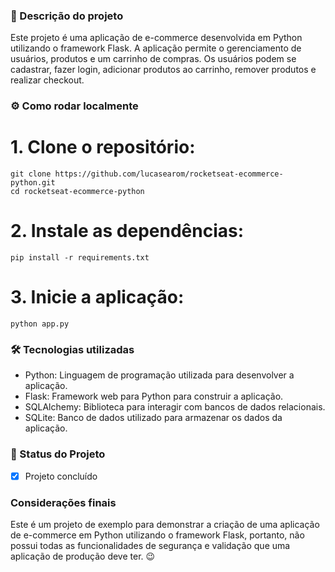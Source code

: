 ### 📖 Descrição do projeto

Este projeto é uma aplicação de e-commerce desenvolvida em Python utilizando o framework Flask. A aplicação permite o gerenciamento de usuários, produtos e um carrinho de compras. Os usuários podem se cadastrar, fazer login, adicionar produtos ao carrinho, remover produtos e realizar checkout.

### ⚙ Como rodar localmente

# 1. Clone o repositório:

```
git clone https://github.com/lucasearom/rocketseat-ecommerce-python.git
cd rocketseat-ecommerce-python
```

# 2. Instale as dependências:

```
pip install -r requirements.txt
```

# 3. Inicie a aplicação:

```
python app.py
```

### 🛠 Tecnologias utilizadas

-   Python: Linguagem de programação utilizada para desenvolver a aplicação.
-   Flask: Framework web para Python para construir a aplicação.
-   SQLAlchemy: Biblioteca para interagir com bancos de dados relacionais.
-   SQLite: Banco de dados utilizado para armazenar os dados da aplicação.

### 🔋 Status do Projeto

-   [x] Projeto concluído

### Considerações finais

Este é um projeto de exemplo para demonstrar a criação de uma aplicação de e-commerce em Python utilizando o framework Flask, portanto, não possui todas as funcionalidades de segurança e validação que uma aplicação de produção deve ter. 😉
